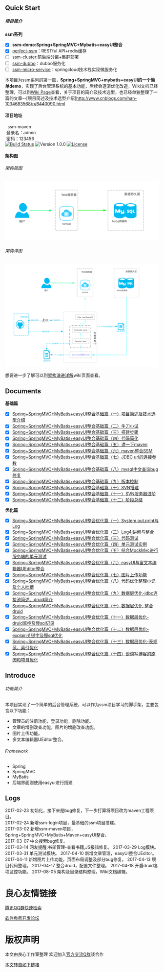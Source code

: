 ## Quick Start 

##### 项目简介

**ssm系列** 
* [x] **ssm-demo:Spring+SpringMVC+Mybatis+easyUI整合**
* [x] [perfect-ssm](http://u.720life.cn/g/54145d0471d91890860f7f8463c03046f798a7fa10bca0f7291be9b3cf593bc06611df48d3f3b6bd618308ca4b703611)：RESTful API+redis缓存
* [ ] [ssm-cluster](http://u.720life.cn/g/54145d0471d91890860f7f8463c03046684a67c80e19ce5a98f06e78b0ed0971ccafd4553050800ca3c6f1f1586bc9cf):前后端分离+集群部署
* [ ] [ssm-dubbo](http://u.720life.cn/g/54145d0471d91890860f7f8463c03046684a67c80e19ce5a98f06e78b0ed0971787764a1344b52156cb6eae24f80c922)：dubbo服务化
* [ ] [ssm-micro-service](http://u.720life.cn/g/54145d0471d91890860f7f8463c03046684a67c80e19ce5a98f06e78b0ed0971cb233a8c8d8688612b0a12c9c56ce882)：springcloud技术栈实现微服务化

本项目为ssm系列的第一篇，**Spring+SpringMVC+mybatis+easyUI的一个简单demo**，实现了后台管理系统的基本功能，后续会逐渐优化改造，Wiki文档已经整理，可以到[Wiki Page](http://u.720life.cn/g/54145d0471d91890860f7f8463c03046684a67c80e19ce5a98f06e78b0ed0971378efb63dcef4ec4a0ac228c97c941e7)查看，关于项目的简介及技术选型，也已经单独整理了一篇的文章--[项目简述及技术选型介绍]http://www.cnblogs.com/han-1034683568/p/6440090.html 

#### 项目地址
   ssm-maven    
  登录名：admin   
  密码：123456     
[![Build Status](https://travis-ci.org/ZHENFENG13/ssm-demo.svg?branch=master)](https://travis-ci.org/ZHENFENG13/ssm-demo)
![Version 1.0.0](https://img.shields.io/badge/version-1.0.0-yellow.svg)
[![License](https://img.shields.io/badge/license-apache-blue.svg)](https://github.com/ZHENFENG13/ssm-demo/blob/master/LICENSE)

#### 架构图
 
 ###### 架构简图
 ![架构简图](https://raw.githubusercontent.com/ZHENFENG13/resource/master/images/2017-08-05/ssm%E6%9E%B6%E6%9E%84%E5%9B%BE-%E7%AE%80%E7%89%88.png)
 
 ###### 架构详图
 ![1.0](https://raw.githubusercontent.com/ZHENFENG13/resource/master/images/2017-08-05/ssm%E6%9E%B6%E6%9E%84%E5%9B%BE-1.0-%E8%AF%A6%E7%89%88.png)
 
想要进一步了解可以到[架构演进详解](http://u.720life.cn/g/54145d0471d91890860f7f8463c03046684a67c80e19ce5a98f06e78b0ed097109c300427bb5ece5074428be6d2e394904b763a1d278ab4b0f275bdab0aeda5cc886e81e5d1a0586d509cdd929201076326ad5705b9fa02128af1042857eae10443e3659a1aa7e2497011a6fa2a54f13)wiki页面查看。
 
## Documents 

**基础篇**

* [x] [Spring+SpringMVC+MyBatis+easyUI整合基础篇（一）项目简述及技术选型介绍](http://u.720life.cn/g/94c1d8931f8bedcd3eeaf8cdeb6a662f62bb507a8fa8011d6cd99fe609acbfaa688cedf6969ff42d4a7abbb73d5d485319abd9beac504c79fe25c774b212c8f5)
* [x] [Spring+SpringMVC+MyBatis+easyUI整合基础篇（二）牛刀小试](http://u.720life.cn/g/94c1d8931f8bedcd3eeaf8cdeb6a662f62bb507a8fa8011d6cd99fe609acbfaa3d9bf007d0905510c6f3ac1023cb18c9a882fb057b6926e55371c94afcb4c8f5)
* [x] [Spring+SpringMVC+MyBatis+easyUI整合基础篇（三）搭建步骤](http://u.720life.cn/g/94c1d8931f8bedcd3eeaf8cdeb6a662f62bb507a8fa8011d6cd99fe609acbfaa58ce47f9cac018e7d0c49517ba0128baf3b946008e5fbe60aef8a6f4170483ab)
* [x] [Spring+SpringMVC+MyBatis+easyUI整合基础篇（四）代码简化](http://u.720life.cn/g/94c1d8931f8bedcd3eeaf8cdeb6a662f62bb507a8fa8011d6cd99fe609acbfaa09f09555573d460ab5761943a557ad394777d8ddd26472d74e6db7b2ca63452d)
* [x] [Spring+SpringMVC+MyBatis+easyUI整合基础篇（五）讲一下maven](http://u.720life.cn/g/94c1d8931f8bedcd3eeaf8cdeb6a662f62bb507a8fa8011d6cd99fe609acbfaacb30bb671feaadd15abc7a2e1dd8d11b206074a0b0ba62f837fe9264e80869b9)
* [x] [Spring+SpringMVC+MyBatis+easyUI整合基础篇（六）maven整合SSM](http://u.720life.cn/g/94c1d8931f8bedcd3eeaf8cdeb6a662f62bb507a8fa8011d6cd99fe609acbfaafd128519155005170e6754533ecb1d8003106b84bc5cf13cab2eb41657d6cdea)
* [x] [Spring+SpringMVC+MyBatis+easyUI整合基础篇（七）JDBC url的连接参数](http://u.720life.cn/g/94c1d8931f8bedcd3eeaf8cdeb6a662f62bb507a8fa8011d6cd99fe609acbfaa3e0b1acec1dc5c27be75d2dc01a6ee8cb9a83dcd91ce4102736992e2bac1c4e6)
* [x] [Spring+SpringMVC+MyBatis+easyUI整合基础篇（八）mysql中文查询bug修复](http://u.720life.cn/g/94c1d8931f8bedcd3eeaf8cdeb6a662f62bb507a8fa8011d6cd99fe609acbfaa00a2f896820fcbe0a82cda6c3d1ddf92a4d14e03abbc7c85b7051682929aa7fc)
* [x] [Spring+SpringMVC+MyBatis+easyUI整合基础篇（九）版本控制](http://u.720life.cn/g/94c1d8931f8bedcd3eeaf8cdeb6a662f62bb507a8fa8011d6cd99fe609acbfaa1057dd4a9fde5e38ba5858c1d82be9ef28404e0d26c26b279422414a0e4c91c2)
* [x] [Spring+SpringMVC+MyBatis+easyUI整合基础篇（十）SVN搭建](http://u.720life.cn/g/94c1d8931f8bedcd3eeaf8cdeb6a662f62bb507a8fa8011d6cd99fe609acbfaaa755102bb746f4926bc5ce76dab2c318e5b2ae293ea35b61ab5bd62b2c9f2727)
* [x] [Spring+SpringMVC+MyBatis+easyUI整合基础篇（十一）SVN服务器进阶](http://u.720life.cn/g/94c1d8931f8bedcd3eeaf8cdeb6a662f62bb507a8fa8011d6cd99fe609acbfaa0788a554baa525955ed07183e7e3371ab13c90e11c8275c4a3878e1ff19b04f6)
* [x] [Spring+SpringMVC+MyBatis+easyUI整合基础篇（十二）阶段总结](http://u.720life.cn/g/94c1d8931f8bedcd3eeaf8cdeb6a662f62bb507a8fa8011d6cd99fe609acbfaac8a81863baaac53368d582547f3929747aa71ba4a1ad1c0ab07922dd07a6cc20)

**优化篇**

* [x] [Spring+SpringMVC+MyBatis+easyUI整合优化篇（一）System.out.print与Log](http://u.720life.cn/g/94c1d8931f8bedcd3eeaf8cdeb6a662f62bb507a8fa8011d6cd99fe609acbfaa7a6c5317b983e3ab5e5773cb725189863a8477cfdb80b5eeca62276127801c15)
* [x] [Spring+SpringMVC+MyBatis+easyUI整合优化篇（二）Log4j讲解与整合](http://u.720life.cn/g/94c1d8931f8bedcd3eeaf8cdeb6a662f62bb507a8fa8011d6cd99fe609acbfaabe6fb483f73cd0eff5bd2ed69bea8c6d04291ee7fd4d17cd5f96d01142b29188)
* [x] [Spring+SpringMVC+MyBatis+easyUI整合优化篇（三）代码测试](http://u.720life.cn/g/94c1d8931f8bedcd3eeaf8cdeb6a662f62bb507a8fa8011d6cd99fe609acbfaab52ea09ebb76c8be981337959c1192009680e2b6975628f97da58c5905ad6324)
* [x] [Spring+SpringMVC+MyBatis+easyUI整合优化篇（四）单元测试实例](http://u.720life.cn/g/94c1d8931f8bedcd3eeaf8cdeb6a662f62bb507a8fa8011d6cd99fe609acbfaa23983bd74e6ee73b3c225bbb5968fb77d752bfbb164d67164fca1b7bb6945945)
* [x] [Spring+SpringMVC+MyBatis+easyUI整合优化篇（五）结合MockMvc进行服务端的单元测试](http://u.720life.cn/g/94c1d8931f8bedcd3eeaf8cdeb6a662f62bb507a8fa8011d6cd99fe609acbfaa4ba52e1649da4ce3240eedf5cecc1faa2cc2fa33b0277cf423d11aab34510306)
* [x] [Spring+SpringMVC+MyBatis+easyUI整合优化篇（六）easyUI与富文本编辑器UEditor整合](http://u.720life.cn/g/94c1d8931f8bedcd3eeaf8cdeb6a662f62bb507a8fa8011d6cd99fe609acbfaa3fe1ad10d7ce0ff736e04a71088e911cd4a53e744364c61623579c5fb1db1aeb)
* [x] [Spring+SpringMVC+MyBatis+easyUI整合优化篇（七）图片上传功能](http://u.720life.cn/g/94c1d8931f8bedcd3eeaf8cdeb6a662f62bb507a8fa8011d6cd99fe609acbfaae077cffaea0568d3da3bec486a9c9d2904530b9756608864b352b818196838fa)
* [x] [Spring+SpringMVC+MyBatis+easyUI整合优化篇（八）代码优化整理小记及个人吐槽](http://u.720life.cn/g/94c1d8931f8bedcd3eeaf8cdeb6a662f62bb507a8fa8011d6cd99fe609acbfaa4966f0f677d7f3c80345f937ddcfa4dd9f38013e0e10f09888f60ca7df117539)
* [x] [Spring+SpringMVC+MyBatis+easyUI整合优化篇（九）数据层优化-jdbc连接池简述、druid简介](http://u.720life.cn/g/94c1d8931f8bedcd3eeaf8cdeb6a662f62bb507a8fa8011d6cd99fe609acbfaa4f1b47aab30265254b9275f9111428f2b131bf58fe5ac33604a90bcc3f3c901b)
* [x] [Spring+SpringMVC+MyBatis+easyUI整合优化篇（十）数据层优化-整合druid](http://u.720life.cn/g/94c1d8931f8bedcd3eeaf8cdeb6a662f62bb507a8fa8011d6cd99fe609acbfaa9bc37b9b438c9d9e3ae7831555bbc31e423aae82b2c1dedac73220cc4cd96631)
* [x] [Spring+SpringMVC+MyBatis+easyUI整合优化篇（十一）数据层优化-druid监控及慢sql记录](http://u.720life.cn/g/94c1d8931f8bedcd3eeaf8cdeb6a662f62bb507a8fa8011d6cd99fe609acbfaaafabead351198131b1c047bd51e625555863aeca2a89d985e04d0da668337ca3)
* [x] [Spring+SpringMVC+MyBatis+easyUI整合优化篇（十二）数据层优化-explain关键字及慢sql优化](http://u.720life.cn/g/94c1d8931f8bedcd3eeaf8cdeb6a662f62bb507a8fa8011d6cd99fe609acbfaa16c8510a6b3777d1a0ab5a61fc855812fbd41d64d3badd9f73eb514a8edb697a)
* [x] [Spring+SpringMVC+MyBatis+easyUI整合优化篇（十三）数据层优化-表规范、索引优化](http://u.720life.cn/g/94c1d8931f8bedcd3eeaf8cdeb6a662f62bb507a8fa8011d6cd99fe609acbfaa72cf37990e35b3421932659ead4f3c8f5fcd5bbabad0662009c3fbbc314fe651)
* [x] [Spring+SpringMVC+MyBatis+easyUI整合优化篇（十四）谈谈写博客的原因和项目优化](http://u.720life.cn/g/94c1d8931f8bedcd3eeaf8cdeb6a662f62bb507a8fa8011d6cd99fe609acbfaa9d1d683c89060f14e2d313f5dda1770dee8565dfb3dba569633a50b6c0bfcb1a)

## Introduce

###### 功能简介

本项目实现了一个简单的后台管理系统，可以作为ssm项目学习的脚手架，主要包含以下功能：   
- 管理员的注册功能，登录功能，删除功能。   
- 文章的增删改查功能，图片的增删改查功能。   
- 图片上传功能。   
- 多文本编辑器UEditor整合。   

###### Framework

- Spring   
- SpringMVC   
- MyBatis   
- 后端界面则使用easyui进行搭建   

## Logs
  2017-02-23 初始化，接下来是bug修复，下一步打算将项目改为maven工程项目。   
  2017-02-24 新增ssm-login项目，最基础的ssm项目搭建。   
  2017-03-02 新增ssm-maven项目，Spring+SpringMVC+MyBatis+Maven+easyUI整合。   
  2017-03-07 中文搜索bug修复。  
  2017-03-14 网友提醒:书架管理-查看书籍,JS报错修复。 
  2017-03-29 Log模块。 
  2017-03-31 单元测试模块。 
  2017-04-10 新增文章管理，easyUI整合UEditor。 
  2017-04-11 新增图片上传功能，页面布局调整及部分bug修复。 
  2017-04-13 项目代码整理。 
  2017-04-17 整合druid，配置文件整理。 
  2017-04-18 开启druid各项监控功能。 
  2017-08-05 架构及目录结构整理，Wiki文档编辑。 




 # 良心友情链接

[腾讯QQ群快速检索](http://u.720life.cn/s/8cf73f7c)

[软件免费开发论坛](http://u.720life.cn/s/bbb01dc0)

# 版权声明 

本文由良心工作室整理 欢迎加入[官方交流Q群](https://u.720life.cn/s/f2316816)谈合作

[本文转自如下链接](http://u.720life.cn/g/2e71d0f0a5c601172267ba20d3a43c6edac39e57e4a98f5e3ed0c837eea0fef8073b1a5dd020f9604c392e669d10f4d176c6f743bc02280392a7e1fab0ed3a7f)